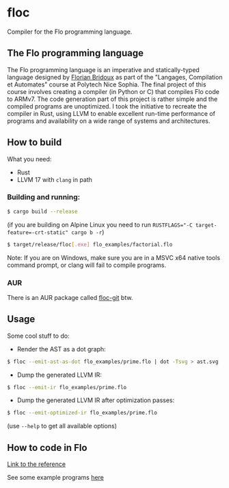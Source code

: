 # floc

Compiler for the Flo programming language.

## The Flo programming language

The Flo programming language is an imperative and statically-typed language designed by [Florian Bridoux](https://webusers.i3s.unice.fr/~bridoux/) as part of the "Langages, Compilation et Automates" course at Polytech Nice Sophia. The final project of this course involves creating a compiler (in Python or C) that compiles Flo code to ARMv7. The code generation part of this project is rather simple and the compiled programs are unoptimized. I took the initiative to recreate the compiler in Rust, using LLVM to enable excellent run-time performance of programs and availability on a wide range of systems and architectures.

## How to build

What you need:
- Rust
- LLVM 17 with `clang` in path

### Building and running:
```bash
$ cargo build --release
```

(if you are building on Alpine Linux you need to run `RUSTFLAGS="-C target-feature=-crt-static" cargo b -r`)

```bash
$ target/release/floc[.exe] flo_examples/factorial.flo
```

Note: If you are on Windows, make sure you are in a MSVC x64 native tools command prompt, or clang will fail to compile programs.

### AUR

There is an AUR package called [floc-git](https://aur.archlinux.org/packages/floc-git) btw.

## Usage
Some cool stuff to do:

- Render the AST as a dot graph:
```bash
$ floc --emit-ast-as-dot flo_examples/prime.flo | dot -Tsvg > ast.svg
```

- Dump the generated LLVM IR:
```bash
$ floc --emit-ir flo_examples/prime.flo
```

- Dump the generated LLVM IR after optimization passes:
```bash
$ floc --emit-optimized-ir flo_examples/prime.flo
```

(use `--help` to get all available options)

## How to code in Flo
[Link to the reference](FLO_REFERENCE.md)

See some example programs [here](https://github.com/romch007/floc/tree/main/flo_examples)
